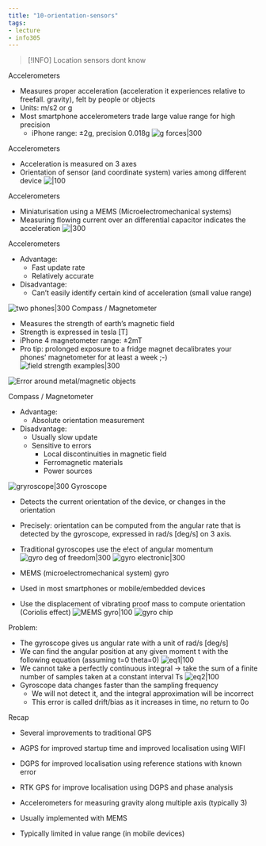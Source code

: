 ```yaml
---
title: "10-orientation-sensors"
tags: 
- lecture
- info305
---
```


> [!INFO] Location sensors dont know

Accelerometers 
- Measures proper acceleration (acceleration it experiences relative to freefall. gravity), felt by people or objects 
- Units: m/s2 or g 
- Most smartphone accelerometers trade large value range for high precision 
	- iPhone range: ±2g, precision 0.018g
![g forces|300](https://i.imgur.com/l4DnMSN.png)

Accelerometers 
- Acceleration is measured on 3 axes 
- Orientation of sensor (and coordinate system) varies among different device
![|100](https://i.imgur.com/4SwveO3.png)

Accelerometers 
- Miniaturisation using a MEMS (Microelectromechanical systems)
- Measuring flowing current over an differential capacitor indicates the acceleration
![|300](https://i.imgur.com/UIS4zDV.png)

Accelerometers 
- Advantage: 
	- Fast update rate 
	- Relatively accurate 
- Disadvantage: 
	- Can’t easily identify certain kind of acceleration (small value range)
	
	
	
![two phones|300](https://i.imgur.com/s45a4TF.png)
Compass / Magnetometer 
- Measures the strength of earth’s magnetic field 
- Strength is expressed in tesla [T] 
- iPhone 4 magnetometer range: ±2mT 
- Pro tip: prolonged exposure to a fridge magnet decalibrates your phones’ magnetometer for at least a week ;-)
![field strength examples|300](https://i.imgur.com/00VV74x.png)

![Error around metal/magnetic objects](https://i.imgur.com/YIJAcGS.png)

Compass / Magnetometer 
- Advantage: 
	- Absolute orientation measurement 
- Disadvantage: 
	- Usually slow update 
	- Sensitive to errors 
		- Local discontinuities in magnetic field 
		- Ferromagnetic materials 
		- Power sources

![gryroscope|300](https://i.imgur.com/VnL5seY.png)
Gyroscope 
- Detects the current orientation of the device, or changes in the orientation 
- Precisely: orientation can be computed from the angular rate that is detected by the gyroscope, expressed in rad/s [deg/s] on 3 axis. 
- Traditional gyroscopes use the e!ect of angular momentum
![gyro deg of freedom|300](https://i.imgur.com/q1LjfPD.png)
![gyro electronic|300](https://i.imgur.com/5Ti80sO.png)

- MEMS (microelectromechanical system) gyro 
- Used in most smartphones or mobile/embedded devices 
- Use the displacement of vibrating proof mass to compute orientation (Coriolis effect)
![MEMS gyro|100](https://i.imgur.com/dzTVCpE.png)
![gyro chip](https://i.imgur.com/zVoQ3wM.png)

Problem: 
- The gyroscope gives us angular rate with a unit of rad/s [deg/s] 
- We can find the angular position at any given moment t with the following equation (assuming t=0 theta=0) 
![eq1|100](https://i.imgur.com/CZKk1M7.png)
- We cannot take a perfectly continuous integral -> take the sum of a finite number of samples taken at a constant interval Ts 
![eq2|100](https://i.imgur.com/vL0gRbV.png)
- Gyroscope data changes faster than the sampling frequency 
	- We will not detect it, and the integral approximation will be incorrect 
	- This error is called drift/bias as it increases in time, no return to 0o



Recap
- Several improvements to traditional GPS 
- AGPS for improved startup time and improved localisation using WIFI 
- DGPS for improved localisation using reference stations with known error 
- RTK GPS for improve localisation using DGPS and phase analysis 

- Accelerometers for measuring gravity along multiple axis (typically 3) 
- Usually implemented with MEMS 
- Typically limited in value range (in mobile devices)